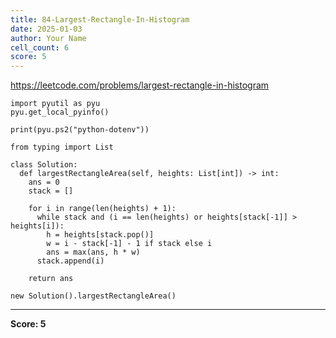 ```yaml
---
title: 84-Largest-Rectangle-In-Histogram
date: 2025-01-03
author: Your Name
cell_count: 6
score: 5
---
```


https://leetcode.com/problems/largest-rectangle-in-histogram


```
import pyutil as pyu
pyu.get_local_pyinfo()
```


```
print(pyu.ps2("python-dotenv"))
```


```
from typing import List
```


```
class Solution:
  def largestRectangleArea(self, heights: List[int]) -> int:
    ans = 0
    stack = []

    for i in range(len(heights) + 1):
      while stack and (i == len(heights) or heights[stack[-1]] > heights[i]):
        h = heights[stack.pop()]
        w = i - stack[-1] - 1 if stack else i
        ans = max(ans, h * w)
      stack.append(i)

    return ans
```


```
new Solution().largestRectangleArea()
```


---
**Score: 5**
